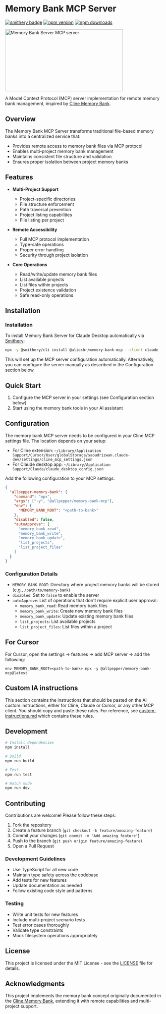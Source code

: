 # Memory Bank MCP Server

[![smithery badge](https://smithery.ai/badge/@alioshr/memory-bank-mcp)](https://smithery.ai/server/@alioshr/memory-bank-mcp)
[![npm version](https://badge.fury.io/js/%40allpepper%2Fmemory-bank-mcp.svg)](https://www.npmjs.com/package/@allpepper/memory-bank-mcp)
[![npm downloads](https://img.shields.io/npm/dm/@allpepper/memory-bank-mcp.svg)](https://www.npmjs.com/package/@allpepper/memory-bank-mcp)

<a href="https://glama.ai/mcp/servers/ir18x1tixp"><img width="380" height="200" src="https://glama.ai/mcp/servers/ir18x1tixp/badge" alt="Memory Bank Server MCP server" /></a>

A Model Context Protocol (MCP) server implementation for remote memory bank management, inspired by [Cline Memory Bank](https://github.com/nickbaumann98/cline_docs/blob/main/prompting/custom%20instructions%20library/cline-memory-bank.md).

## Overview

The Memory Bank MCP Server transforms traditional file-based memory banks into a centralized service that:

- Provides remote access to memory bank files via MCP protocol
- Enables multi-project memory bank management
- Maintains consistent file structure and validation
- Ensures proper isolation between project memory banks

## Features

- **Multi-Project Support**

  - Project-specific directories
  - File structure enforcement
  - Path traversal prevention
  - Project listing capabilities
  - File listing per project

- **Remote Accessibility**

  - Full MCP protocol implementation
  - Type-safe operations
  - Proper error handling
  - Security through project isolation

- **Core Operations**
  - Read/write/update memory bank files
  - List available projects
  - List files within projects
  - Project existence validation
  - Safe read-only operations

## Installation

### Installation

To install Memory Bank Server for Claude Desktop automatically via [Smithery](https://smithery.ai/server/@alioshr/memory-bank-mcp):

```bash
npx -y @smithery/cli install @alioshr/memory-bank-mcp --client claude
```

This will set up the MCP server configuration automatically. Alternatively, you can configure the server manually as described in the Configuration section below.

## Quick Start

1. Configure the MCP server in your settings (see Configuration section below)
2. Start using the memory bank tools in your AI assistant

## Configuration

The memory bank MCP server needs to be configured in your Cline MCP settings file. The location depends on your setup:

- For Cline extension: `~/Library/Application Support/Cursor/User/globalStorage/saoudrizwan.claude-dev/settings/cline_mcp_settings.json`
- For Claude desktop app: `~/Library/Application Support/Claude/claude_desktop_config.json`

Add the following configuration to your MCP settings:

```json
{
  "allpepper-memory-bank": {
    "command": "npx",
    "args": ["-y", "@allpepper/memory-bank-mcp"],
    "env": {
      "MEMORY_BANK_ROOT": "<path-to-bank>"
    },
    "disabled": false,
    "autoApprove": [
      "memory_bank_read",
      "memory_bank_write",
      "memory_bank_update",
      "list_projects",
      "list_project_files"
    ]
  }
}
```

### Configuration Details

- `MEMORY_BANK_ROOT`: Directory where project memory banks will be stored (e.g., `/path/to/memory-bank`)
- `disabled`: Set to `false` to enable the server
- `autoApprove`: List of operations that don't require explicit user approval:
  - `memory_bank_read`: Read memory bank files
  - `memory_bank_write`: Create new memory bank files
  - `memory_bank_update`: Update existing memory bank files
  - `list_projects`: List available projects
  - `list_project_files`: List files within a project

## For Cursor

For Cursor, open the settings -> features -> add MCP server -> add the following:

```
env MEMORY_BANK_ROOT=<path-to-bank> npx -y @allpepper/memory-bank-mcp@latest
```

## Custom IA instructions

This section contains the instructions that should be pasted on the AI custom instructions, either for Cline, Claude or Cursor, or any other MCP client. You should copy and paste these rules. For reference, see [custom-instructions.md](custom-instructions.md) which contains these rules.

## Development

```bash
# Install dependencies
npm install

# Build
npm run build

# Test
npm run test

# Watch mode
npm run dev
```

## Contributing

Contributions are welcome! Please follow these steps:

1. Fork the repository
2. Create a feature branch (`git checkout -b feature/amazing-feature`)
3. Commit your changes (`git commit -m 'Add amazing feature'`)
4. Push to the branch (`git push origin feature/amazing-feature`)
5. Open a Pull Request

### Development Guidelines

- Use TypeScript for all new code
- Maintain type safety across the codebase
- Add tests for new features
- Update documentation as needed
- Follow existing code style and patterns

### Testing

- Write unit tests for new features
- Include multi-project scenario tests
- Test error cases thoroughly
- Validate type constraints
- Mock filesystem operations appropriately

## License

This project is licensed under the MIT License - see the [LICENSE](LICENSE) file for details.

## Acknowledgments

This project implements the memory bank concept originally documented in the [Cline Memory Bank](https://github.com/nickbaumann98/cline_docs/blob/main/prompting/custom%20instructions%20library/cline-memory-bank.md), extending it with remote capabilities and multi-project support.
